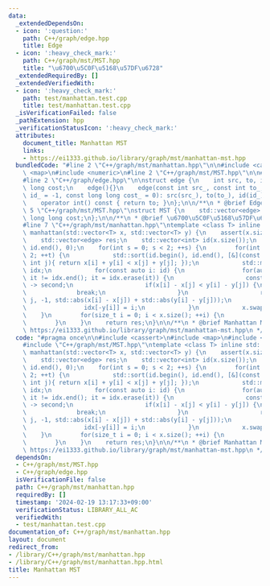 ```yaml
---
data:
  _extendedDependsOn:
  - icon: ':question:'
    path: C++/graph/edge.hpp
    title: Edge
  - icon: ':heavy_check_mark:'
    path: C++/graph/mst/MST.hpp
    title: "\u6700\u5C0F\u5168\u57DF\u6728"
  _extendedRequiredBy: []
  _extendedVerifiedWith:
  - icon: ':heavy_check_mark:'
    path: test/manhattan.test.cpp
    title: test/manhattan.test.cpp
  _isVerificationFailed: false
  _pathExtension: hpp
  _verificationStatusIcon: ':heavy_check_mark:'
  attributes:
    document_title: Manhattan MST
    links:
    - https://ei1333.github.io/library/graph/mst/manhattan-mst.hpp
  bundledCode: "#line 2 \"C++/graph/mst/manhattan.hpp\"\n\n#include <cassert>\n#include\
    \ <map>\n#include <numeric>\n#line 2 \"C++/graph/mst/MST.hpp\"\n\n#include <vector>\n\
    #line 2 \"C++/graph/edge.hpp\"\n\nstruct edge {\n    int src, to, id;\n    long\
    \ long cost;\n    edge(){}\n    edge(const int src_, const int to_, const int\
    \ id_ = -1, const long long cost_ = 0): src(src_), to(to_), id(id_), cost(cost_){}\n\
    \    operator int() const { return to; }\n};\n\n/**\n * @brief Edge\n */\n#line\
    \ 5 \"C++/graph/mst/MST.hpp\"\nstruct MST {\n    std::vector<edge> tree;\n   \
    \ long long cost;\n};\n\n/**\n * @brief \u6700\u5C0F\u5168\u57DF\u6728\n */\n\
    #line 7 \"C++/graph/mst/manhattan.hpp\"\ntemplate <class T> inline std::vector<edge>\
    \ manhattan(std::vector<T> x, std::vector<T> y) {\n    assert(x.size() == y.size());\n\
    \    std::vector<edge> res;\n    std::vector<int> id(x.size());\n    std::iota(id.begin(),\
    \ id.end(), 0);\n    for(int s = 0; s < 2; ++s) {\n        for(int t = 0; t <\
    \ 2; ++t) {\n            std::sort(id.begin(), id.end(), [&](const int i, const\
    \ int j){ return x[i] + y[i] < x[j] + y[j]; });\n            std::map<T, int>\
    \ idx;\n            for(const auto i: id) {\n                for(auto it = idx.lower_bound(-y[i]);\
    \ it != idx.end(); it = idx.erase(it)) {\n                    const int j = it\
    \ -> second;\n                    if(x[i] - x[j] < y[i] - y[j]) {\n          \
    \              break;\n                    }\n                    res.emplace_back(i,\
    \ j, -1, std::abs(x[i] - x[j]) + std::abs(y[i] - y[j]));\n                }\n\
    \                idx[-y[i]] = i;\n            }\n            x.swap(y);\n    \
    \    }\n        for(size_t i = 0; i < x.size(); ++i) {\n            x[i] *= -1;\n\
    \        }\n    }\n    return res;\n}\n\n/**\n * @brief Manhattan MST\n * @see\
    \ https://ei1333.github.io/library/graph/mst/manhattan-mst.hpp\n */\n"
  code: "#pragma once\n\n#include <cassert>\n#include <map>\n#include <numeric>\n\
    #include \"C++/graph/mst/MST.hpp\"\ntemplate <class T> inline std::vector<edge>\
    \ manhattan(std::vector<T> x, std::vector<T> y) {\n    assert(x.size() == y.size());\n\
    \    std::vector<edge> res;\n    std::vector<int> id(x.size());\n    std::iota(id.begin(),\
    \ id.end(), 0);\n    for(int s = 0; s < 2; ++s) {\n        for(int t = 0; t <\
    \ 2; ++t) {\n            std::sort(id.begin(), id.end(), [&](const int i, const\
    \ int j){ return x[i] + y[i] < x[j] + y[j]; });\n            std::map<T, int>\
    \ idx;\n            for(const auto i: id) {\n                for(auto it = idx.lower_bound(-y[i]);\
    \ it != idx.end(); it = idx.erase(it)) {\n                    const int j = it\
    \ -> second;\n                    if(x[i] - x[j] < y[i] - y[j]) {\n          \
    \              break;\n                    }\n                    res.emplace_back(i,\
    \ j, -1, std::abs(x[i] - x[j]) + std::abs(y[i] - y[j]));\n                }\n\
    \                idx[-y[i]] = i;\n            }\n            x.swap(y);\n    \
    \    }\n        for(size_t i = 0; i < x.size(); ++i) {\n            x[i] *= -1;\n\
    \        }\n    }\n    return res;\n}\n\n/**\n * @brief Manhattan MST\n * @see\
    \ https://ei1333.github.io/library/graph/mst/manhattan-mst.hpp\n */"
  dependsOn:
  - C++/graph/mst/MST.hpp
  - C++/graph/edge.hpp
  isVerificationFile: false
  path: C++/graph/mst/manhattan.hpp
  requiredBy: []
  timestamp: '2024-02-19 13:17:33+09:00'
  verificationStatus: LIBRARY_ALL_AC
  verifiedWith:
  - test/manhattan.test.cpp
documentation_of: C++/graph/mst/manhattan.hpp
layout: document
redirect_from:
- /library/C++/graph/mst/manhattan.hpp
- /library/C++/graph/mst/manhattan.hpp.html
title: Manhattan MST
---
```

